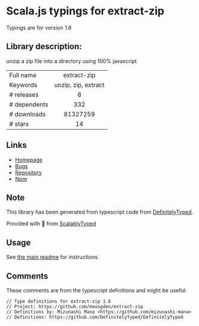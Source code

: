 
# Scala.js typings for extract-zip

Typings are for version 1.6

## Library description:
unzip a zip file into a directory using 100% javascript

|                    |                 |
| ------------------ | :-------------: |
| Full name          | extract-zip |
| Keywords           | unzip, zip, extract |
| # releases         | 8 |
| # dependents       | 332 |
| # downloads        | 81327259 |
| # stars            | 14 |

## Links
- [Homepage](https://github.com/maxogden/extract-zip#readme)
- [Bugs](https://github.com/maxogden/extract-zip/issues)
- [Repository](https://github.com/maxogden/extract-zip)
- [Npm](https://www.npmjs.com/package/extract-zip)
    


## Note
This library has been generated from typescript code from [DefinitelyTyped](https://definitelytyped.org).

Provided with :purple_heart: from [ScalablyTyped](https://github.com/oyvindberg/ScalablyTyped)

## Usage
See [the main readme](../../readme.md) for instructions.

## Comments

These comments are from the typescript definitions and might be useful:
```
// Type definitions for extract-zip 1.6
// Project: https://github.com/maxogden/extract-zip
// Definitions by: Mizunashi Mana <https://github.com/mizunashi-mana>
// Definitions: https://github.com/DefinitelyTyped/DefinitelyTyped

```

